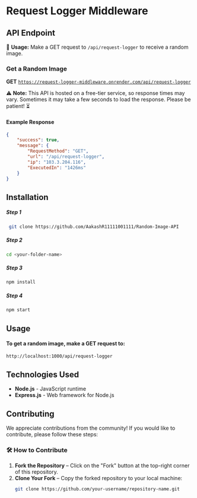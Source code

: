 # Request Logger Middleware

## API Endpoint
  
📌 **Usage:** Make a GET request to `/api/request-logger` to receive a random image.

### Get a Random Image  
**GET** [`https://request-logger-middleware.onrender.com/api/request-logger`](https://request-logger-middleware.onrender.com/api/request-logger)

⚠ **Note:** This API is hosted on a free-tier service, so response times may vary. Sometimes it may take a few seconds to load the response. Please be patient! ⏳

#### Example Response  
```json
{
    "success": true,
    "message": {
        "RequestMethod": "GET",
        "url": "/api/request-logger",
        "ip": "103.3.204.116",
        "ExecutedIn": "1426ms"
    }
}
```

## Installation

##### Step 1  
```sh
 git clone https://github.com/AakashR11111001111/Random-Image-API
```

##### Step 2  
```sh
cd <your-folder-name>
```

##### Step 3
```sh
npm install
```

##### Step 4  
```sh
npm start
```

## Usage

#### To get a random image, make a GET request to:  
```sh
http://localhost:1000/api/request-logger
```

## Technologies Used
- **Node.js** - JavaScript runtime  
- **Express.js** - Web framework for Node.js  

## Contributing

We appreciate contributions from the community! If you would like to contribute, please follow these steps:

### 🛠 How to Contribute  
1. **Fork the Repository** – Click on the "Fork" button at the top-right corner of this repository.  
2. **Clone Your Fork** – Copy the forked repository to your local machine:  
   ```sh
   git clone https://github.com/your-username/repository-name.git
   

